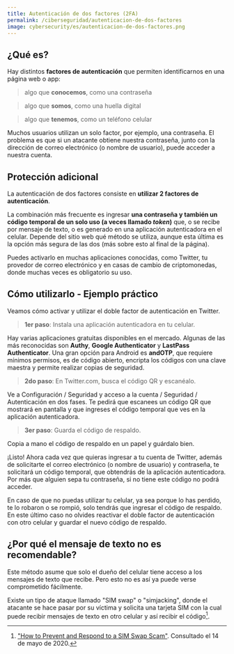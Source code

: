 ```yaml
---
title: Autenticación de dos factores (2FA)
permalink: /ciberseguridad/autenticacion-de-dos-factores
image: cybersecurity/es/autenticacion-de-dos-factores.png
---
```


## ¿Qué es?

Hay distintos **factores de autenticación** que permiten identificarnos en una página web o app:
> algo que **conocemos**, como una contraseña

> algo que **somos**, como una huella digital

> algo que **tenemos**, como un teléfono celular

Muchos usuarios utilizan un solo factor, por ejemplo, una contraseña. El problema es que si un atacante obtiene nuestra contraseña, junto con la dirección de correo electrónico (o nombre de usuario), puede acceder a nuestra cuenta.

## Protección adicional

La autenticación de dos factores consiste en **utilizar 2 factores de autenticación**.

La combinación más frecuente es ingresar **una contraseña y también un código temporal de un solo uso (a veces llamado *token*)** que, o se recibe por mensaje de texto, o es generado en una aplicación autenticadora en el celular. Depende del sitio web qué método se utiliza, aunque esta última es la opción más segura de las dos (más sobre esto al final de la página). 

Puedes activarlo en muchas aplicaciones conocidas, como Twitter, tu provedor de correo electrónico y en casas de cambio de criptomonedas, donde muchas veces es obligatorio su uso.

## Cómo utilizarlo - Ejemplo práctico

Veamos cómo activar y utilizar el doble factor de autenticación en Twitter.

> **1er paso**: Instala una aplicación autenticadora en tu celular.

Hay varias aplicaciones gratuitas disponibles en el mercado. Algunas de las más reconocidas son **Authy**, **Google Authenticator** y **LastPass Authenticator**. Una gran opción para Android es **andOTP**, que requiere mínimos permisos, es de código abierto, encripta los códigos con una clave maestra y permite realizar copias de seguridad.


> **2do paso**: En Twitter.com, busca el código QR y escanéalo.

Ve a Configuración / Seguridad y acceso a la cuenta / Seguridad / Autenticación en dos fases. Te pedirá que escanees un código QR que mostrará en pantalla y que ingreses el código temporal que ves en la aplicación autenticadora.

> **3er paso**: Guarda el código de respaldo.

Copia a mano el código de respaldo en un papel y guárdalo bien.

¡Listo! Ahora cada vez que quieras ingresar a tu cuenta de Twitter, además de solicitarte el correo electrónico (o nombre de usuario) y contraseña, te solicitará un código temporal, que obtendrás de la aplicación autenticadora. Por más que alguien sepa tu contraseña, si no tiene este código no podrá acceder.

En caso de que no puedas utilizar tu celular, ya sea porque lo has perdido, te lo robaron o se rompió, solo tendrás que ingresar el código de respaldo. En este último caso no olvides reactivar el doble factor de autenticación con otro celular y guardar el nuevo código de respaldo.


## ¿Por qué el mensaje de texto no es recomendable?

Este método asume que solo el dueño del celular tiene acceso a los mensajes de texto que recibe. Pero esto no es así ya puede verse comprometido fácilmente.

Existe un tipo de ataque llamado "SIM swap" o "simjacking", donde el atacante se hace pasar por su víctima y solicita una tarjeta SIM con la cual puede recibir mensajes de texto en otro celular y así recibir el código[^1].

[^1]: ["How to Prevent and Respond to a SIM Swap Scam"](https://lifehacker.com/how-to-prevent-and-respond-to-a-sim-swap-scam-1835627474). Consultado el 14 de mayo de 2020.